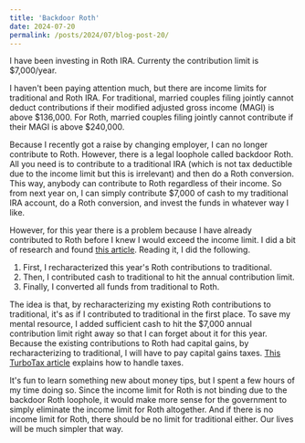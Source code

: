 ```yaml
---
title: 'Backdoor Roth'
date: 2024-07-20
permalink: /posts/2024/07/blog-post-20/
---
```


I have been investing in Roth IRA. Currenty the contribution limit is \$7,000/year.

I haven't been paying attention much, but there are income limits for traditional and Roth IRA. For traditional, married couples filing jointly cannot deduct contributions if their modified adjusted gross income (MAGI) is above \$136,000. For Roth, married couples filing jointly cannot contribute if their MAGI is above \$240,000.

Because I recently got a raise by changing employer, I can no longer contribute to Roth. However, there is a legal loophole called backdoor Roth. All you need is to contribute to a traditional IRA (which is not tax deductible due to the income limit but this is irrelevant) and then do a Roth conversion. This way, anybody can contribute to Roth regardless of their income. So from next year on, I can simply contribute \$7,000 of cash to my traditional IRA account, do a Roth conversion, and invest the funds in whatever way I like.

However, for this year there is a problem because I have already contributed to Roth before I knew I would exceed the income limit. I did a bit of research and found [this article](https://smartasset.com/retirement/what-happens-if-you-exceed-roth-ira-income-limit). Reading it, I did the following.

1. First, I recharacterized this year's Roth contributions to traditional.
1. Then, I contributed cash to traditional to hit the annual contribution limit.
1. Finally, I converted all funds from traditional to Roth.

The idea is that, by recharacterizing my existing Roth contributions to traditional, it's as if I contributed to traditional in the first place. To save my mental resource, I added sufficient cash to hit the \$7,000 annual contribution limit right away so that I can forget about it for this year. Because the existing contributions to Roth had capital gains, by recharacterizing to traditional, I will have to pay capital gains taxes. [This TurboTax article](https://ttlc.intuit.com/turbotax-support/en-us/help-article/retirement-benefits/enter-backdoor-roth-ira-conversion/L7gGPjKVY_US_en_US) explains how to handle taxes.

It's fun to learn something new about money tips, but I spent a few hours of my time doing so. Since the income limit for Roth is not binding due to the backdoor Roth loophole, it would make more sense for the government to simply eliminate the income limit for Roth altogether. And if there is no income limit for Roth, there should be no limit for traditional either. Our lives will be much simpler that way.